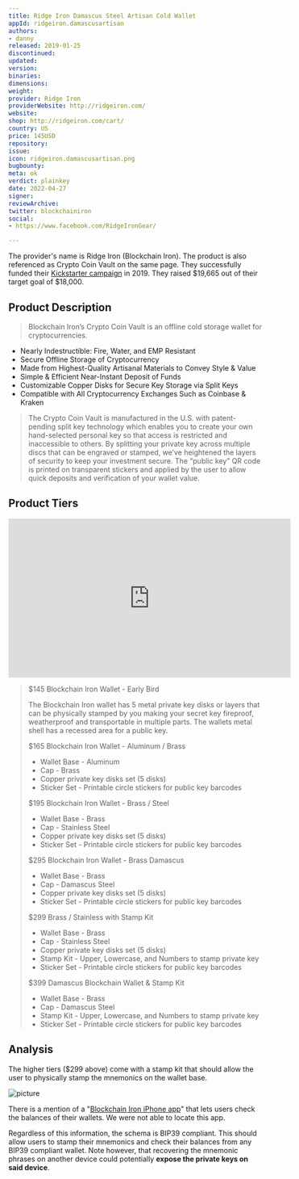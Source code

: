 ```yaml
---
title: Ridge Iron Damascus Steel Artisan Cold Wallet
appId: ridgeiron.damascusartisan
authors:
- danny
released: 2019-01-25
discontinued: 
updated: 
version: 
binaries: 
dimensions: 
weight: 
provider: Ridge Iron
providerWebsite: http://ridgeiron.com/
website: 
shop: http://ridgeiron.com/cart/
country: US
price: 145USD
repository: 
issue: 
icon: ridgeiron.damascusartisan.png
bugbounty: 
meta: ok
verdict: plainkey
date: 2022-04-27
signer: 
reviewArchive: 
twitter: blockchainiron
social:
- https://www.facebook.com/RidgeIronGear/

---
```


The provider's name is Ridge Iron (Blockchain Iron). The product is also referenced as Crypto Coin Vault on the same page. They successfully funded their [Kickstarter campaign](https://www.kickstarter.com/projects/1173199625/cold-storage-wallet-for-bitcoin-and-cryptocurrenci/) in 2019. They raised $19,665 out of their target goal of $18,000. 

## Product Description 

> Blockchain Iron’s Crypto Coin Vault is an offline cold storage wallet for cryptocurrencies.
- Nearly Indestructible: Fire, Water, and EMP Resistant
- Secure Offline Storage of Cryptocurrency
- Made from Highest-Quality Artisanal Materials to Convey Style & Value
- Simple & Efficient Near-Instant Deposit of Funds
- Customizable Copper Disks for Secure Key Storage via Split Keys
- Compatible with All Cryptocurrency Exchanges Such as Coinbase & Kraken
>
> The Crypto Coin Vault is manufactured in the U.S. with patent-pending split key technology which enables you to create your own hand-selected personal key so that access is restricted and inaccessible to others. By splitting your private key across multiple discs that can be engraved or stamped, we’ve heightened the layers of security to keep your investment secure. The “public key” QR code is printed on transparent stickers and applied by the user to allow quick deposits and verification of your wallet value.  

## Product Tiers

<iframe width="560" height="315" src="https://www.youtube.com/embed/JUQAFgQliCI" title="YouTube video player" frameborder="0" allow="accelerometer; autoplay; clipboard-write; encrypted-media; gyroscope; picture-in-picture" allowfullscreen></iframe>

> $145 Blockchain Iron Wallet - Early Bird
>
> The Blockchain Iron wallet has 5 metal private key disks or layers that can be physically stamped by you making your secret key fireproof, weatherproof and transportable in multiple parts. The wallets metal shell has a recessed area for a public key.
>
> $165 Blockchain Iron Wallet - Aluminum / Brass
>
> - Wallet Base - Aluminum
> - Cap - Brass
> - Copper private key disks set (5 disks)
> - Sticker Set - Printable circle stickers for public key barcodes
>
> $195 Blockchain Iron Wallet - Brass / Steel
>
> - Wallet Base - Brass
> - Cap - Stainless Steel
> - Copper private key disks set (5 disks)
> - Sticker Set - Printable circle stickers for public key barcodes
>
> $295 Blockchain Iron Wallet - Brass Damascus
>
> - Wallet Base - Brass
> - Cap - Damascus Steel
> - Copper private key disks set (5 disks)
> - Sticker Set - Printable circle stickers for public key barcodes
>
> $299 Brass / Stainless with Stamp Kit
>
> - Wallet Base - Brass
> - Cap - Stainless Steel
> - Copper private key disks set (5 disks)
> - Stamp Kit - Upper, Lowercase, and Numbers to stamp private key
> - Sticker Set - Printable circle stickers for public key barcodes
>
> $399 Damascus Blockchain Wallet & Stamp Kit
>
> - Wallet Base - Brass
> - Cap - Damascus Steel
> - Stamp Kit - Upper, Lowercase, and Numbers to stamp private key
> - Sticker Set - Printable circle stickers for public key barcodes

## Analysis 

The higher tiers ($299 above) come with a stamp kit that should allow the user to physically stamp the mnemonics on the wallet base.

![picture](https://ksr-ugc.imgix.net/assets/023/366/137/b962b6f80a0991493fa52263fd0f9261_original.HEIC?ixlib=rb-4.0.2&w=680&fit=max&v=1543004520&fm=jpg&gif-q=50&q=92&s=23bf7d1a831a5cdc1eed5c46fa74692e) 

There is a mention of a "[Blockchain Iron iPhone app](https://www.kickstarter.com/projects/1173199625/cold-storage-wallet-for-bitcoin-and-cryptocurrenci/posts/2378750)" that lets users check the balances of their wallets. We were not able to locate this app. 

Regardless of this information, the schema is BIP39 compliant. This should allow users to stamp their mnemonics and check their balances from any BIP39 compliant wallet. Note however, that recovering the mnemonic phrases on another device could potentially **expose the private keys on said device**. 